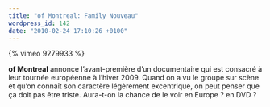 ```yaml
---
title: "of Montreal: Family Nouveau"
wordpress_id: 142
date: "2010-02-24 17:10:26 +0100"
---
```


{% vimeo 9279933 %}

**of Montreal** annonce l’avant-première d’un documentaire qui est consacré à
leur tournée européenne à l’hiver 2009. Quand on a vu le groupe sur scène et
qu’on connaît son caractère légèrement excentrique, on peut penser que ça doit
pas être triste. Aura-t-on la chance de le voir en Europe ? en DVD ?
